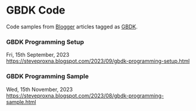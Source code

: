 # GBDK Code
Code samples from [Blogger](https://steveproxna.blogspot.com) articles tagged as [GBDK](https://steveproxna.blogspot.com/search/label/GBDK).

### GBDK Programming Setup
Fri, 15th September, 2023
<br />
https://steveproxna.blogspot.com/2023/09/gbdk-programming-setup.html

### GBDK Programming Sample
Wed, 15th November, 2023
<br />
https://steveproxna.blogspot.com/2023/08/gbdk-programming-sample.html